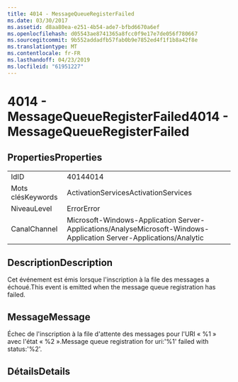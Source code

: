 ```yaml
---
title: 4014 - MessageQueueRegisterFailed
ms.date: 03/30/2017
ms.assetid: d8aa80ea-e251-4b54-ade7-bfbd6670a6ef
ms.openlocfilehash: d05543ae8741365a8fcc0f9e17e7de056f780667
ms.sourcegitcommit: 9b552addadfb57fab0b9e7852ed4f1f1b8a42f8e
ms.translationtype: MT
ms.contentlocale: fr-FR
ms.lasthandoff: 04/23/2019
ms.locfileid: "61951227"
---
```

# <a name="4014---messagequeueregisterfailed"></a><span data-ttu-id="c0fa4-102">4014 - MessageQueueRegisterFailed</span><span class="sxs-lookup"><span data-stu-id="c0fa4-102">4014 - MessageQueueRegisterFailed</span></span>
## <a name="properties"></a><span data-ttu-id="c0fa4-103">Properties</span><span class="sxs-lookup"><span data-stu-id="c0fa4-103">Properties</span></span>  
  
|||  
|-|-|  
|<span data-ttu-id="c0fa4-104">Id</span><span class="sxs-lookup"><span data-stu-id="c0fa4-104">ID</span></span>|<span data-ttu-id="c0fa4-105">4014</span><span class="sxs-lookup"><span data-stu-id="c0fa4-105">4014</span></span>|  
|<span data-ttu-id="c0fa4-106">Mots clés</span><span class="sxs-lookup"><span data-stu-id="c0fa4-106">Keywords</span></span>|<span data-ttu-id="c0fa4-107">ActivationServices</span><span class="sxs-lookup"><span data-stu-id="c0fa4-107">ActivationServices</span></span>|  
|<span data-ttu-id="c0fa4-108">Niveau</span><span class="sxs-lookup"><span data-stu-id="c0fa4-108">Level</span></span>|<span data-ttu-id="c0fa4-109">Error</span><span class="sxs-lookup"><span data-stu-id="c0fa4-109">Error</span></span>|  
|<span data-ttu-id="c0fa4-110">Canal</span><span class="sxs-lookup"><span data-stu-id="c0fa4-110">Channel</span></span>|<span data-ttu-id="c0fa4-111">Microsoft-Windows-Application Server-Applications/Analyse</span><span class="sxs-lookup"><span data-stu-id="c0fa4-111">Microsoft-Windows-Application Server-Applications/Analytic</span></span>|  
  
## <a name="description"></a><span data-ttu-id="c0fa4-112">Description</span><span class="sxs-lookup"><span data-stu-id="c0fa4-112">Description</span></span>  
 <span data-ttu-id="c0fa4-113">Cet événement est émis lorsque l'inscription à la file des messages a échoué.</span><span class="sxs-lookup"><span data-stu-id="c0fa4-113">This event is emitted when the message queue registration has failed.</span></span>  
  
## <a name="message"></a><span data-ttu-id="c0fa4-114">Message</span><span class="sxs-lookup"><span data-stu-id="c0fa4-114">Message</span></span>  
 <span data-ttu-id="c0fa4-115">Échec de l'inscription à la file d'attente des messages pour l'URI « %1 » avec l'état « %2 ».</span><span class="sxs-lookup"><span data-stu-id="c0fa4-115">Message queue registration for uri:'%1' failed with status:'%2'.</span></span>  
  
## <a name="details"></a><span data-ttu-id="c0fa4-116">Détails</span><span class="sxs-lookup"><span data-stu-id="c0fa4-116">Details</span></span>
